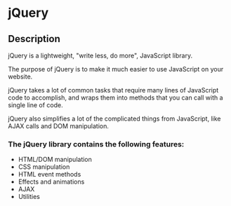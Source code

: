 # jQuery

## Description 
jQuery is a lightweight, "write less, do more", JavaScript library.

The purpose of jQuery is to make it much easier to use JavaScript on your website.

jQuery takes a lot of common tasks that require many lines of JavaScript code to accomplish, and wraps them into methods that you can call with a single line of code.

jQuery also simplifies a lot of the complicated things from JavaScript, like AJAX calls and DOM manipulation.

### The jQuery library contains the following features:
- HTML/DOM manipulation
- CSS manipulation
- HTML event methods
- Effects and animations
- AJAX
- Utilities